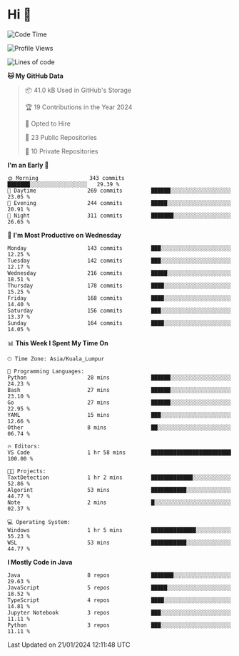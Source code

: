 <h1>Hi 👋</h1>

<!--START_SECTION:waka-->
![Code Time](http://img.shields.io/badge/Code%20Time-469%20hrs%2040%20mins-blue)

![Profile Views](http://img.shields.io/badge/Profile%20Views-1-blue)

![Lines of code](https://img.shields.io/badge/From%20Hello%20World%20I%27ve%20Written-1.2%20million%20lines%20of%20code-blue)

**🐱 My GitHub Data** 

> 📦 41.0 kB Used in GitHub's Storage 
 > 
> 🏆 19 Contributions in the Year 2024
 > 
> 💼 Opted to Hire
 > 
> 📜 23 Public Repositories 
 > 
> 🔑 10 Private Repositories 
 > 
**I'm an Early 🐤** 

```text
🌞 Morning                343 commits         ███████░░░░░░░░░░░░░░░░░░   29.39 % 
🌆 Daytime                269 commits         ██████░░░░░░░░░░░░░░░░░░░   23.05 % 
🌃 Evening                244 commits         █████░░░░░░░░░░░░░░░░░░░░   20.91 % 
🌙 Night                  311 commits         ███████░░░░░░░░░░░░░░░░░░   26.65 % 
```
📅 **I'm Most Productive on Wednesday** 

```text
Monday                   143 commits         ███░░░░░░░░░░░░░░░░░░░░░░   12.25 % 
Tuesday                  142 commits         ███░░░░░░░░░░░░░░░░░░░░░░   12.17 % 
Wednesday                216 commits         █████░░░░░░░░░░░░░░░░░░░░   18.51 % 
Thursday                 178 commits         ████░░░░░░░░░░░░░░░░░░░░░   15.25 % 
Friday                   168 commits         ████░░░░░░░░░░░░░░░░░░░░░   14.40 % 
Saturday                 156 commits         ███░░░░░░░░░░░░░░░░░░░░░░   13.37 % 
Sunday                   164 commits         ████░░░░░░░░░░░░░░░░░░░░░   14.05 % 
```


📊 **This Week I Spent My Time On** 

```text
🕑︎ Time Zone: Asia/Kuala_Lumpur

💬 Programming Languages: 
Python                   28 mins             ██████░░░░░░░░░░░░░░░░░░░   24.23 % 
Bash                     27 mins             ██████░░░░░░░░░░░░░░░░░░░   23.10 % 
Go                       27 mins             ██████░░░░░░░░░░░░░░░░░░░   22.95 % 
YAML                     15 mins             ███░░░░░░░░░░░░░░░░░░░░░░   12.66 % 
Other                    8 mins              ██░░░░░░░░░░░░░░░░░░░░░░░   06.74 % 

🔥 Editors: 
VS Code                  1 hr 58 mins        █████████████████████████   100.00 % 

🐱‍💻 Projects: 
TaxtDetection            1 hr 2 mins         █████████████░░░░░░░░░░░░   52.86 % 
Algorint                 53 mins             ███████████░░░░░░░░░░░░░░   44.77 % 
Note                     2 mins              █░░░░░░░░░░░░░░░░░░░░░░░░   02.37 % 

💻 Operating System: 
Windows                  1 hr 5 mins         ██████████████░░░░░░░░░░░   55.23 % 
WSL                      53 mins             ███████████░░░░░░░░░░░░░░   44.77 % 
```

**I Mostly Code in Java** 

```text
Java                     8 repos             ███████░░░░░░░░░░░░░░░░░░   29.63 % 
JavaScript               5 repos             █████░░░░░░░░░░░░░░░░░░░░   18.52 % 
TypeScript               4 repos             ████░░░░░░░░░░░░░░░░░░░░░   14.81 % 
Jupyter Notebook         3 repos             ███░░░░░░░░░░░░░░░░░░░░░░   11.11 % 
Python                   3 repos             ███░░░░░░░░░░░░░░░░░░░░░░   11.11 % 
```




 Last Updated on 21/01/2024 12:11:48 UTC
<!--END_SECTION:waka-->
